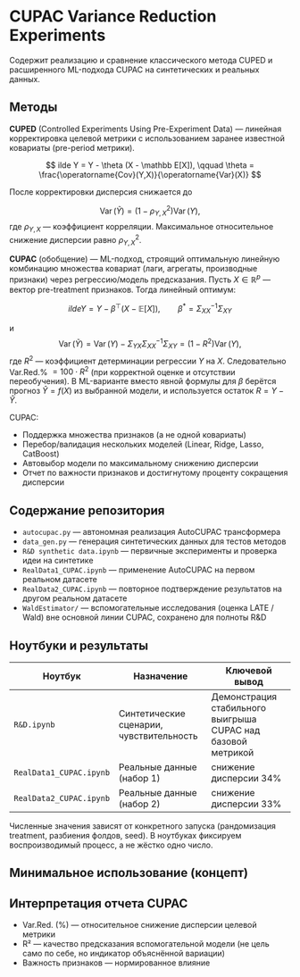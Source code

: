 # CUPAC Variance Reduction Experiments

Содержит реализацию и сравнение классического метода CUPED и расширенного ML-подхода CUPAC на синтетических и реальных данных.

## Методы
**CUPED** (Controlled Experiments Using Pre-Experiment Data) — линейная корректировка целевой метрики с использованием заранее известной ковариаты (pre-period метрики). 

$$
	ilde Y = Y - \theta (X - \mathbb E[X]), \qquad \theta = \frac{\operatorname{Cov}(Y,X)}{\operatorname{Var}(X)}
$$

После корректировки дисперсия снижается до

$$
\operatorname{Var}(\tilde Y) = (1-\rho_{Y,X}^2)\operatorname{Var}(Y),
$$
где $\rho_{Y,X}$ — коэффициент корреляции. Максимальное относительное снижение дисперсии равно $\rho_{Y,X}^2$.

**CUPAC** (обобщение) — ML-подход, строящий оптимальную линейную комбинацию множества ковариат (лаги, агрегаты, производные признаки) через регрессию/модель предсказания. Пусть $X \in \mathbb R^p$ — вектор pre-treatment признаков. Тогда линейный оптимум:

$$
	ilde Y = Y - \beta^\top (X - \mathbb E[X]), \qquad \beta^{*} = \Sigma_{XX}^{-1} \Sigma_{XY}
$$

и
$$
\operatorname{Var}(\tilde Y) = \operatorname{Var}(Y) - \Sigma_{YX}\Sigma_{XX}^{-1}\Sigma_{XY} = (1-R^2)\operatorname{Var}(Y),
$$
где $R^2$ — коэффициент детерминации регрессии $Y$ на $X$. Следовательно Var.Red.% $= 100\cdot R^2$ (при корректной оценке и отсутствии переобучения). В ML-варианте вместо явной формулы для $\beta$ берётся прогноз $\hat Y = f(X)$ из выбранной модели, и используется остаток $R = Y - \hat Y$.

CUPAC:
- Поддержка множества признаков (а не одной ковариаты)
- Перебор/валидация нескольких моделей (Linear, Ridge, Lasso, CatBoost)
- Автовыбор модели по максимальному снижению дисперсии
- Отчет по важности признаков и достигнутому проценту сокращения дисперсии

## Содержание репозитория
- `autocupac.py` — автономная реализация AutoCUPAC трансформера
- `data_gen.py` — генерация синтетических данных для тестов методов
- `R&D synthetic data.ipynb` — первичные эксперименты и проверка идеи на синтетике
- `RealData1_CUPAC.ipynb` — применение AutoCUPAC на первом реальном датасете
- `RealData2_CUPAC.ipynb` — повторное подтверждение результатов на другом реальном датасете
- `WaldEstimator/` — вспомогательные исследования (оценка LATE / Wald) вне основной линии CUPAC, сохранено для полноты R&D

## Ноутбуки и результаты
| Ноутбук | Назначение | Ключевой вывод |
|---------|------------|----------------|
| `R&D.ipynb` | Синтетические сценарии, чувствительность | Демонстрация стабильного выигрыша CUPAC над базовой метрикой |
| `RealData1_CUPAC.ipynb` | Реальные данные (набор 1) | снижение дисперсии 34% |
| `RealData2_CUPAC.ipynb` | Реальные данные (набор 2) | снижение дисперсии 33% |

Численные значения зависят от конкретного запуска (рандомизация treatment, разбиения фолдов, seed). В ноутбуках фиксируем воспроизводимый процесс, а не жёстко одно число.

## Минимальное использование (концепт)


## Интерпретация отчета CUPAC
- Var.Red. (%) — относительное снижение дисперсии целевой метрики
- R² — качество предсказания вспомогательной модели (не цель само по себе, но индикатор объяснённой вариации)
- Важность признаков — нормированное влияние
